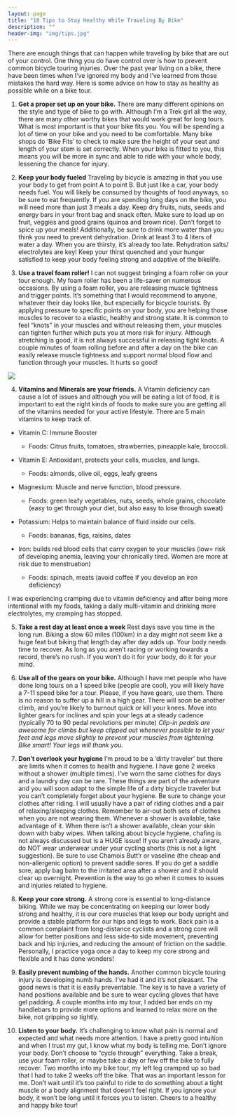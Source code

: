 ```yaml
---
layout: page
title: "10 Tips to Stay Healthy While Traveling By Bike"
description: ""
header-img: "img/tips.jpg"
---
```


There are enough things that can happen while traveling by bike that are out of your control. One thing you do have control over is how to prevent common bicycle touring injuries. Over the past year living on a bike, there have been times when I’ve ignored my body and I’ve learned from those mistakes the hard way. Here is some advice on how to stay as healthy as possible while on a bike tour.

1. **Get a proper set up on your bike.**
There are many different opinions on the style and type of bike to go with. Although I’m a Trek girl all the way, there are many other worthy bikes that would work great for long tours. What is most important is that your bike fits you. You will be spending a lot of time on your bike and you need to be comfortable. Many bike shops do ‘Bike Fits’ to check to make sure the height of your seat and length of your stem is set correctly. When your bike is fitted to you, this means you will be more in sync and able to ride with your whole body, lessening the chance for injury.

2. **Keep your body fueled**
Traveling by bicycle is amazing in that you use your body to get from point A to point B. But just like a car, your body needs fuel. You will likely be consumed by thoughts of food anyways, so be sure to eat frequently. If you are spending long days on the bike, you will need more than just 3 meals a day. Keep dry fruits, nuts, seeds and energy bars in your front bag and snack often. Make sure to load up on fruit, veggies and good grains (quinoa and brown rice). Don’t forget to spice up your meals!
Additionally, be sure to drink more water than you think you need to prevent dehydration. Drink at least 3 to 4 liters of water a day. When you are thirsty, it’s already too late. Rehydration salts/ electrolytes are key! Keep your thirst quenched and your hunger satisfied to keep your body feeling strong and adaptive of the bikelife.

3. **Use a travel foam roller!**
I can not suggest bringing a foam roller on your tour enough. My foam roller has been a life-saver on numerous occasions. By using a foam roller, you are releasing muscle tightness and trigger points. It’s something that I would recommend to anyone, whatever their day looks like, but especially for bicycle tourists. By applying pressure to specific points on your body, you are helping those muscles to recover to a elastic, healthy and strong state.
It is common to feel “knots” in your muscles and without releasing them, your muscles can tighten further which puts you at more risk for injury. Although stretching is good, it is not always successful in releasing tight knots. A couple minutes of foam rolling before and after a day on the bike can easily release muscle tightness and support normal blood flow and function through your muscles. It hurts so good!

<img class="img-responsive center-block" src ="{{ site.url }}/img/gear/foam_roller.png"/>

4. **Vitamins and Minerals are your friends.**
A Vitamin deficiency can cause a lot of issues and although you will be eating a lot of food, it is important to eat the right kinds of foods to make sure you are getting all of the vitamins needed for your active lifestyle. There are 5 main vitamins to keep track of.

 - Vitamin C: Immune Booster
    - Foods: Citrus fruits, tomatoes, strawberries, pineapple kale, broccoli.

 - Vitamin E: Antioxidant, protects your cells, muscles, and lungs.
    - Foods: almonds, olive oil, eggs, leafy greens

 - Magnesium: Muscle and nerve function, blood pressure.
    - Foods: green leafy vegetables, nuts, seeds, whole grains, chocolate (easy to get through your diet, but also easy to lose through sweat)

 - Potassium: Helps to maintain balance of fluid inside our cells.
    - Foods: bananas, figs, raisins, dates

 - Iron: builds red blood cells that carry oxygen to your muscles (low= risk of developing anemia, leaving your chronically tired. Women are more at risk due to menstruation)
    - Foods: spinach, meats (avoid coffee if you develop an iron deficiency)

I was experiencing cramping due to vitamin deficiency and after being more intentional with my foods,  taking a daily multi-vitamin and drinking more electrolytes, my cramping has stopped.

5. **Take a rest day at least once a week**
Rest days save you time in the long run. Biking a slow 60 miles (100km) in a day might not seem like a huge feat but biking that length day after day adds up. Your body needs time to recover. As long as you aren’t racing or working towards a record, there’s no rush. If you won’t do it for your body, do it for your mind.

6. **Use all of the gears on your bike.**
Although I have met people who have done long tours on a 1 speed bike (people are cool), you will likely have a 7-11 speed bike for a tour. Please, if you have gears, use them. There is no reason to suffer up a hill in a high gear. There will soon be another climb, and you’re likely to burnout quick or kill your knees. Move into lighter gears for inclines and spin your legs at a steady cadence (typically 70 to 90 pedal revolutions per minute)
*Clip-in pedals are awesome for climbs but keep clipped out whenever possible to let your feet and legs move slightly to prevent your muscles from tightening. Bike smart! Your legs will thank you.*

7. **Don’t overlook your hygiene**
I’m proud to be a ‘dirty traveler’ but there are limits when it comes to health and hygiene. I have gone 2 weeks without a shower (multiple times). I’ve worn the same clothes for days and a laundry day can be rare. These things are part of the adventure and you will soon adapt to the simple life of a dirty bicycle traveler but you can’t completely forget about your hygiene.
Be sure to change your clothes after riding. I will usually have a pair of riding clothes and a pair of relaxing/sleeping clothes. Remember to air-out both sets of clothes when you are not wearing them. Whenever a shower is available, take advantage of it. When there isn’t a shower available, clean your skin down with baby wipes.
When talking about bicycle hygiene, chafing is not always discussed but is a HUGE issue! If you aren’t already aware, do NOT wear underwear under your cycling shorts (this is not a light suggestion). Be sure to use Chamois Butt’r or vaseline (the cheap and non-allergenic option) to prevent saddle sores. If you do get a saddle sore, apply bag balm to the irritated area after a shower and it should clear up overnight. Prevention is the way to go when it comes to issues and injuries related to hygiene.

8. **Keep your core strong.**
A strong core is essential to long-distance biking. While we may be concentrating on keeping our lower body strong and healthy, it is our core muscles that keep our body upright and provide a stable platform for our hips and legs to work. Back pain is a common complaint from long-distance cyclists and a strong core will allow for better positions and less side-to side movement, preventing back and hip injuries, and reducing the amount of friction on the saddle. Personally, I practice yoga once a day to keep my core strong and flexible and it has done wonders!

9. **Easily prevent numbing of the hands.**
Another common bicycle touring injury is developing numb hands. I’ve had it and it’s not pleasant. The good news is that it is easily preventable. The key is to have a variety of hand positions available and be sure to wear cycling gloves that have gel padding. A couple months into my tour, I added bar ends on my handlebars to provide more options and learned to relax more on the bike, not gripping so tightly.

10. **Listen to your body.**
It’s challenging to know what pain is normal and expected and what needs more attention. I have a pretty good intuition and when I trust my gut, I know what my body is telling me. Don’t ignore your body. Don’t choose to “cycle through” everything. Take a break, use your foam roller, or maybe take a day or few off the bike to fully recover. Two months into my bike tour, my left leg cramped up so bad that I had to take 2 weeks off the bike. That was an important lesson for me. Don’t wait until it’s too painful to ride to do something about a tight muscle or a body alignment that doesn’t feel right. If you ignore your body, it won’t be long until it forces you to listen.
Cheers to a healthy and happy bike tour!
